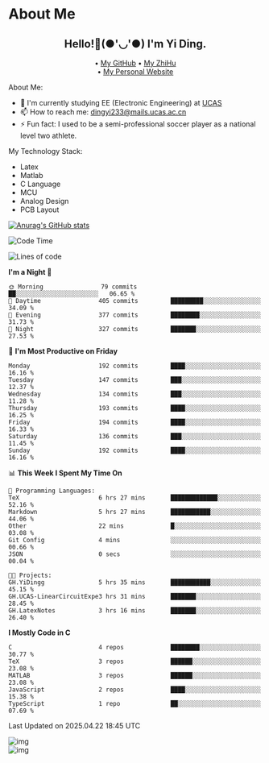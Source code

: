 # About Me

<h2 style="text-align:center;"> Hello!👋(●'◡'●) I'm Yi Ding.</h2>

<div style="text-align:center;">
  • <a href="https://github.com/YiDingg">My GitHub</a>
  • <a href="https://www.zhihu.com/people/YiDingg">My ZhiHu</a><br>
  • <a href="https://yidingg.github.io/YiDingg">My Personal Website</a><br>
</div>

About Me:
- 🔭 I'm currently studying EE (Electronic Engineering) at [UCAS](https://www.ucas.ac.cn/)
- 📫 How to reach me: dingyi233@mails.ucas.ac.cn
- ⚡ Fun fact: I used to be a semi-professional soccer player as a national level two athlete.

My Technology Stack:
- Latex
- Matlab
- C Language
- MCU 
- Analog Design
- PCB Layout


[![Anurag's GitHub stats](https://github-readme-stats.vercel.app/api?username=YiDingg)](https://github.com/anuraghazra/github-readme-stats)

<!--START_SECTION:waka-->
![Code Time](http://img.shields.io/badge/Code%20Time-1%2C089%20hrs%2044%20mins-blue)

![Lines of code](https://img.shields.io/badge/From%20Hello%20World%20I%27ve%20Written-769.3%20thousand%20lines%20of%20code-blue)

**I'm a Night 🦉** 

```text
🌞 Morning                79 commits          ██░░░░░░░░░░░░░░░░░░░░░░░   06.65 % 
🌆 Daytime                405 commits         █████████░░░░░░░░░░░░░░░░   34.09 % 
🌃 Evening                377 commits         ████████░░░░░░░░░░░░░░░░░   31.73 % 
🌙 Night                  327 commits         ███████░░░░░░░░░░░░░░░░░░   27.53 % 
```
📅 **I'm Most Productive on Friday** 

```text
Monday                   192 commits         ████░░░░░░░░░░░░░░░░░░░░░   16.16 % 
Tuesday                  147 commits         ███░░░░░░░░░░░░░░░░░░░░░░   12.37 % 
Wednesday                134 commits         ███░░░░░░░░░░░░░░░░░░░░░░   11.28 % 
Thursday                 193 commits         ████░░░░░░░░░░░░░░░░░░░░░   16.25 % 
Friday                   194 commits         ████░░░░░░░░░░░░░░░░░░░░░   16.33 % 
Saturday                 136 commits         ███░░░░░░░░░░░░░░░░░░░░░░   11.45 % 
Sunday                   192 commits         ████░░░░░░░░░░░░░░░░░░░░░   16.16 % 
```


📊 **This Week I Spent My Time On** 

```text
💬 Programming Languages: 
TeX                      6 hrs 27 mins       █████████████░░░░░░░░░░░░   52.16 % 
Markdown                 5 hrs 27 mins       ███████████░░░░░░░░░░░░░░   44.06 % 
Other                    22 mins             █░░░░░░░░░░░░░░░░░░░░░░░░   03.08 % 
Git Config               4 mins              ░░░░░░░░░░░░░░░░░░░░░░░░░   00.66 % 
JSON                     0 secs              ░░░░░░░░░░░░░░░░░░░░░░░░░   00.04 % 

🐱‍💻 Projects: 
GH.YiDingg               5 hrs 35 mins       ███████████░░░░░░░░░░░░░░   45.15 % 
GH.UCAS-LinearCircuitExpe3 hrs 31 mins       ███████░░░░░░░░░░░░░░░░░░   28.45 % 
GH.LatexNotes            3 hrs 16 mins       ███████░░░░░░░░░░░░░░░░░░   26.40 % 
```

**I Mostly Code in C** 

```text
C                        4 repos             ████████░░░░░░░░░░░░░░░░░   30.77 % 
TeX                      3 repos             ██████░░░░░░░░░░░░░░░░░░░   23.08 % 
MATLAB                   3 repos             ██████░░░░░░░░░░░░░░░░░░░   23.08 % 
JavaScript               2 repos             ████░░░░░░░░░░░░░░░░░░░░░   15.38 % 
TypeScript               1 repo              ██░░░░░░░░░░░░░░░░░░░░░░░   07.69 % 
```




 Last Updated on 2025.04.22 18:45 UTC
<!--END_SECTION:waka-->

<!-- Coding activity over the last year -->
<div class='center'><img src='https://wakatime.com/share/@YiDingg/260601e0-8e46-41ab-9832-d4d0ae5fd0bd.svg' alt='img'/></div>

<!-- Languages over the last year -->
<div class='center'><img src='https://wakatime.com/share/@YiDingg/99546fa3-4cc3-4808-ab6e-13f38e27aba1.svg' alt='img'/></div>

